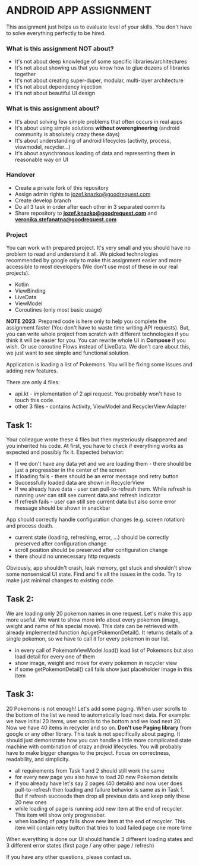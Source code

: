 # ANDROID APP ASSIGNMENT #

This assignment just helps us to evaluate level of your skills. You don't have to solve everything perfectly to be hired.

### What is this assignment NOT about? ###

* It's not about deep knowledge of some specific libraries/architectures 
* It's not about showing us that you know how to glue dozens of libraries together
* It's not about creating super-duper, modular, multi-layer architecture
* It's not about dependency injection
* It's not about beautiful UI design

### What is this assignment about? ###

* It's about solving few simple problems that often occurs in real apps
* It's about using simple solutions **without overengineering** (android community is absolutely crazy these days)
* It's about understanding of android lifecycles (activity, process, viewmodel, recycler...)
* It's about asynchronous loading of data and representing them in reasonable way on UI

### Handover ###

* Create a private fork of this repository
* Assign admin rights to jozef.knazko@goodrequest.com
* Create develop branch
* Do all 3 task in order after each other in 3 separated commits
* Share repository to **jozef.knazko@goodrequest.com** and **veronika.stefanatna@goodrequest.com**

### Project ###

You can work with prepared project. It's very small and you should have no problem to read and understand it all.
We picked technologies recommended by google only to make this assignment easier and more accessible to most developers (We don't use most of these in our real projects).

* Kotlin
* ViewBinding
* LiveData
* ViewModel
* Coroutines (only most basic usage)

**NOTE 2023**: Prepared code is here only to help you complete the assignment faster (You don't have to waste time writing API requests). 
But, you can write whole project from scratch with different technologies if you think it will be easier for you. 
You can rewrite whole UI in **Compose** if you wish. Or use coroutine Flows instead of LiveData. 
We don't care about this, we just want to see simple and functional solution.

Application is loading a list of Pokemons. You will be fixing some issues and adding new features.

There are only 4 files:
* api.kt - implementation of 2 api request. You probably won't have to touch this code.
* other 3 files - contains Activity, ViewModel and RecyclerView.Adapter

## Task 1: ##

Your colleague wrote these 4 files but then mysteriously disappeared and you inherited his code. 
At first, you have to check if everything works as expected and possibly fix it. Expected behavior:

* If we don't have any data yet and we are loading them - there should be just a progressbar in the center of the screen
* If loading fails - there should be an error message and retry button
* Successfully loaded data are shown in RecyclerView
* If we already have data - user can pull-to-refresh them. While refresh is running user can still see current data and refresh indicator
* If refresh fails - user can still see current data but also some error message should be shown in snackbar

App should correctly handle configuration changes (e.g. screen rotation) and process death.

* current state (loading, refreshing, error, ...) should be correctly preserved after configuration change
* scroll position should be preserved after configuration change
* there should no unnecessary http requests

Obviously, app shouldn't crash, leak memory, get stuck and shouldn't show some nonsensical UI state.
Find and fix all the issues in the code. Try to make just minimal changes to existing code.


## Task 2: ##

We are loading only 20 pokemon names in one request. Let's make this app more useful. 
We want to show more info about every pokemon (image, weight and name of his special move).
This data can be retrieved with already implemented function Api.getPokemonDetail(). 
It returns details of a single pokemon, so we have to call it for every pokemon in our list.

* in every call of PokemonViewModel.load() load list of Pokemons but also load detail for every one of them
* show image, weight and move for every pokemon in recycler view
* if some getPokemonDetail() call fails show just placeholder image in this item


## Task 3: ##

20 Pokemons is not enough! Let's add some paging. When user scrolls to the bottom of the list we need to automatically load next data. 
For example: we have initial 20 items, user scrolls to the bottom and we load next 20. Now we have 40 items in recycler and so on.
**Don't use Paging library** from google or any other library. This task is not specifically about paging. 
It should just demonstrate how you can handle a little more complicated state machine with combination of crazy android lifecycles. 
You will probably have to make bigger changes to the project. Focus on correctness, readability, and simplicity.

* all requirements from Task 1 and 2 should still work the same
* for every new page you also have to load 20 new Pokemon details
* if you already have let's say 2 pages (40 details) and now user does pull-to-refresh then loading and failure behavior is same as in Task 1. But if refresh succeeds then drop all previous data and keep only these 20 new ones
* while loading of page is running add new item at the end of recycler. This item will show only progressbar.
* when loading of page fails show new item at the end of recycler. This item will contain retry button that tries to load failed page one more time

When everything is done our UI should handle 3 different loading states and 3 different error states (first page / any other page / refresh)

If you have any other questions, please contact us.
